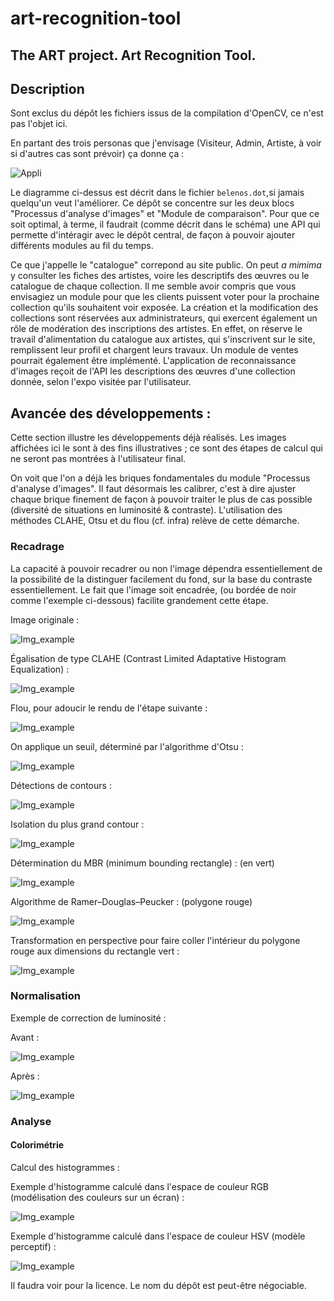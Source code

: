 # art-recognition-tool
## The ART project. Art Recognition Tool.

## Description

Sont exclus du dépôt les fichiers issus de la compilation d'OpenCV, ce
n'est pas l'objet ici.

En partant des trois personas que j'envisage (Visiteur, Admin, Artiste,
à voir si d'autres cas sont prévoir) ça donne ça :

![Appli](process.png "Appli")

Le diagramme ci-dessus est décrit dans le fichier `belenos.dot`,si
jamais quelqu'un veut l'améliorer. Ce dépôt se concentre sur les deux
blocs "Processus d'analyse d'images" et "Module de comparaison".
Pour que ce soit optimal, à terme, il faudrait (comme décrit dans le
schéma) une API qui permette d'intéragir avec le dépôt central, de façon
à pouvoir ajouter différents modules au fil du temps.

Ce que j'appelle le "catalogue" correpond au site public. On peut
*a mimima* y consulter les fiches des artistes, voire les descriptifs
des œuvres ou le catalogue de chaque collection. Il me semble avoir
compris que vous envisagiez un module pour que les clients puissent
voter pour la prochaine collection qu'ils souhaitent voir exposée. La
création et la modification des collections sont réservées aux
administrateurs, qui exercent également un rôle de modération des
inscriptions des artistes. En effet, on réserve le travail
d'alimentation du catalogue aux artistes, qui s'inscrivent sur le site,
remplissent leur profil et chargent leurs travaux. Un module de ventes
pourrait également être implémenté. L'application de reconnaissance
d'images reçoit de l'API les descriptions des œuvres d'une collection
donnée, selon l'expo visitée par l'utilisateur.

## Avancée des développements :
Cette section illustre les développements déjà réalisés. Les images
affichées ici le sont à des fins illustratives ; ce sont des étapes de
calcul qui ne seront pas montrées à l'utilisateur final.

On voit que l'on a déjà les briques fondamentales du module "Processus
d'analyse d'images". Il faut désormais les calibrer, c'est à dire
ajuster chaque brique finement de façon à pouvoir traiter le plus de cas
possible (diversité de situations en luminosité & contraste).
L'utilisation des méthodes CLAHE, Otsu et du flou (cf. infra) relève de
cette démarche.

### Recadrage

La capacité à pouvoir recadrer ou non l'image dépendra essentiellement
de la possibilité de la distinguer facilement du fond, sur la base du
contraste essentiellement. Le fait que l'image soit encadrée, (ou bordée
de noir comme l'exemple ci-dessous) facilite grandement cette étape.

Image originale :

![Img_example](examples/orig.jpg "image brute")

Égalisation de type CLAHE (Contrast Limited Adaptative Histogram Equalization) :

![Img_example](examples/clahe.jpg "CLAHE equalization")

Flou, pour adoucir le rendu de l'étape suivante :

![Img_example](examples/blur.jpg "Flou")

On applique un seuil, déterminé par l'algorithme d'Otsu :

![Img_example](examples/threshold.jpg "image binarisée")

Détections de contours :

![Img_example](examples/contours.jpg "contours détectés")

Isolation du plus grand contour :

![Img_example](examples/largest_contour.jpg "contour extérieur isolé")

Détermination du MBR (minimum bounding rectangle) : (en vert)

![Img_example](examples/bounding.jpg "bounding rect")

Algorithme de Ramer–Douglas–Peucker : (polygone rouge)

![Img_example](examples/approxDP.jpg "approxDP")

Transformation en perspective pour faire coller l'intérieur du polygone
rouge aux dimensions du rectangle vert :

![Img_example](examples/perspective.jpg "perspective corrigée")

### Normalisation

Exemple de correction de luminosité :

Avant :

![Img_example](examples/original.jpg "image brute")

Après :

![Img_example](examples/normalized.jpg "image égalisée")

### Analyse

#### Colorimétrie
Calcul des histogrammes :

Exemple d'histogramme calculé dans l'espace de couleur RGB (modélisation
des couleurs sur un écran) :

![Img_example](examples/hist_rgb.jpg "histogramme rgb")

Exemple d'histogramme calculé dans l'espace de couleur HSV (modèle
perceptif) :

![Img_example](examples/hist_hsv.jpg "histogramme hsv")

Il faudra voir pour la licence. Le nom du dépôt est peut-être
négociable.
